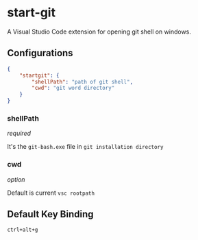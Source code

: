 # start-git

A Visual Studio Code extension for opening git shell on windows.

## Configurations
``` json
{
    "startgit": {
        "shellPath": "path of git shell",
        "cwd": "git word directory"
    }
}
```

### shellPath

*required*

It's the `git-bash.exe` file in `git installation directory`

### cwd

*option*

Default is current `vsc rootpath`

## Default Key Binding

`ctrl+alt+g`
